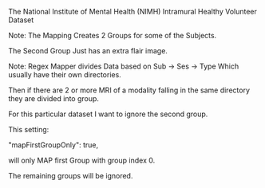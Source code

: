 The National Institute of Mental Health (NIMH) Intramural Healthy Volunteer Dataset



Note: The Mapping Creates 2 Groups for some of the Subjects. 

The Second Group Just has an extra flair image. 

Note: Regex Mapper divides Data based on 
Sub -> Ses -> Type Which usually have their own directories. 

Then if there are 2 or more MRI of a modality falling in the same directory they are divided into group. 


For this particular dataset I want to ignore the second group.


This setting:

"mapFirstGroupOnly": true,

will only MAP first Group with group index 0. 


The remaining groups will be ignored.



